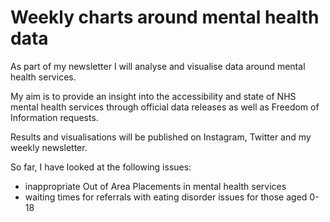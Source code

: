 # Weekly charts around mental health data 

As part of my newsletter I will analyse and visualise data around mental health services. 

My aim is to provide an insight into the accessibility and state of NHS mental health services through official data releases as well as Freedom of Information requests. 

Results and visualisations will be published on Instagram, Twitter and my weekly newsletter. 

So far, I have looked at the following issues:

- inappropriate Out of Area Placements in mental health services
- waiting times for referrals with eating disorder issues for those aged 0-18 
